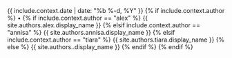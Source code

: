 <span class="meta">
<time datetime="{{ include.context.date | date_to_xmlschema }}">{{ include.context.date | date: "%b %-d, %Y" }}</time>
<meta itemprop="datePublished" content="{{ include.context.date | date_to_xmlschema }}"/>
{% if include.context.author %}
• <span itemprop="author" 
        itemscope 
        itemtype="http://schema.org/Person"><span itemprop="name">
    {% if include.context.author    == "alex"   %}
        {{ site.authors.alex.display_name }}
    {% elsif include.context.author == "annisa" %}
        {{ site.authors.annisa.display_name }}
    {% elsif include.context.author == "tiara"  %}
        {{ site.authors.tiara.display_name }}
    {% else %}
        {{ site.authors..display_name }}
    {% endif %}
</span></span>
{% endif %}
</span>





